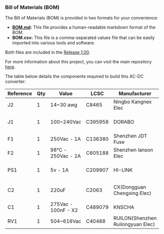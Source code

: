 ### Bill of Materials (BOM)

The Bill of Materials (BOM) is provided in two formats for your convenience:

* **[BOM.md](BOM.md):** This file provides a human-readable markdown format of the BOM.
* **BOM.csv:** This file is a comma-separated values file that can be easily imported into various tools and software.

Both files are included in the [Release 1.00](https://github.com/logic-punch/ac-dc-5v-converter/releases/tag/v1.00).

For more information about this project, you can visit the main repository [here](https://github.com/logic-punch/ac-dc-5v-converter).

The table below details the components required to build this AC-DC converter:

| Reference | Qty | Value               | LCSC    | Manufacturer                      | Part Number           | Description                     |
|---|---|---|---|---|---|---|
| J2          | 1   | 14~30 awg           | C8465   | Ningbo Kangnex Elec               | WJ500V-5.08-2P        | Screw terminal                  |
| J1          | 1   | 100~240Vac          | C395958 | DORABO                            | DBT50G-9.5-2P         | Barrier Terminal Block          |
| F1          | 1   | 250Vac - 1A         | C136380 | Shenzhen JDT Fuse                 | JFC2410-1100TS        | Time-Lag Fuse                   |
| F2          | 1   | 98℃ - 250Vac - 2A   | C605188 | Shenzhen lanson Elec              | TC102                 | Thermal Cutoff                  |
| PS1         | 1   | 5v - 1A             | C209907 | HI-LINK                           | HLK-5M05              | AC-DC Power Module              |
| C2          | 1   | 220uF               | C2063   | CX(Dongguan Chengxing Elec)       | KM227M035F12RR0VH2FP0 | Aluminum Electrolytic Capacitor |
| C1          | 1   | 275Vac - 100nF - X2 | C489079 | KNSCHA                            | MPX104K31C3KN15600    | Safety Capacitor                |
| RV1         | 1   | 504~616Vac          | C40488  | RUILON(Shenzhen Ruilongyuan Elec) | 14D561K               | MOV                             |
